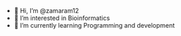- 👋 Hi, I’m @zamaram12
- 👀 I’m interested in Bioinformatics
- 🌱 I’m currently learning Programming and development

<!---
zamaram12/zamaram12 is a ✨ special ✨ repository because its `README.md` (this file) appears on your GitHub profile.
You can click the Preview link to take a look at your changes.
--->
